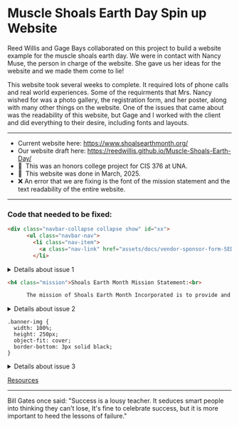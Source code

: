 Muscle Shoals Earth Day Spin up Website
=============================

Reed Willis and Gage Bays collaborated on this project to build a website example for the muscle shoals earth day. We were in contact with Nancy Muse, the person in charge of the website. She gave us her ideas for the website and we made them come to lie!


This website took several weeks to complete. It required lots of phone calls and real world experiences. Some of the requirments that Mrs. Nancy wished for was a photo gallery, the registration form, and her poster, along with many other things on the website. One of the issues that came about was the readability of this website, but Gage and I worked with the client and did everything to their desire, including fonts and layouts. 

--------------------------------------------

* Current website here: https://www.shoalsearthmonth.org/
* Our website draft here: https://reedwillis.github.io/Muscle-Shoals-Earth-Day/
* 🦭  This was an honors college project for CIS 376 at UNA.
* 📅  This website was done in March, 2025.
* ❌  An error that we are fixing is the font of the mission statement and the text readability of the entire website.

----------------------------------------------

### Code that needed to be fixed: 

```html
<div class="navbar-collapse collapse show" id="xx">
      <ul class="navbar-nav">
        <li class="nav-item">
          <a class="nav-link" href="assets/docs/vendor-sponsor-form-SEDF25.pdf" target="_blank">Be a Vender/Sponsor Form!</a>
        </li>
```
<details>
  <summary>Details about issue 1</summary>
  <p>Gage and I used the link of a screenshot of the form as the form on the website, but our professor, Dr. Barry Cumbie, showed us how to link the actual pdf and that is much better because it is the actual thing that we were trying to link to in the first place.</p>
</details>

```html
<h4 class="mission">Shoals Earth Month Mission Statement:<br>

      The mission of Shoals Earth Month Incorporated is to provide and support educational opportunities for individuals, families, local governments, schools, businesses, and organizations to enhance understanding of the importance and interconnectedness of all natural systems and to celebrate the beauty, biodiversity, and abundance of life on Earth.</h4>
 ```
<details>
  <summary>Details about issue 2</summary>
  <p>This is an issue that still needs to be fixed as of April 7, 2025. </p>
      <br>
      <p>The mission statement will be more readable once we get done editing the font and placement of it.</p>
</details>

```script
.banner-img {
  width: 100%;
  height: 250px;
  object-fit: cover;
  border-bottom: 3px solid black;
}
```
<details>
  <summary>Details about issue 3</summary>
  <p>The banner is set to 100% of the screen, so no matter how much you zoom in or out, the banner is constant. This really isn't an issue, but I thought it would be helpful to point out.</p>
</details>

[Resources](https://www.w3schools.com/css/css_dropdowns.asp)


----------------------------------------
Bill Gates once said: 
"Success is a lousy teacher. It seduces smart people into thinking they can't lose, It's fine to celebrate success, but it is more important to heed the lessons of failure." 



